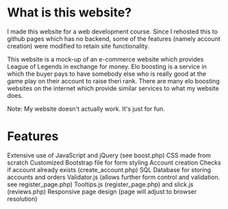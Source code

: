 # What is this website?
I made this website for a web development course. Since I rehosted this to github pages which has no backend, some of the features (namely account creation) were modified to retain site functionality.

This website is a mock-up of an e-commerce website which provides League of Legends in exchange for money. Elo boosting is a service in which the buyer pays to have somebody else who is really good at the game play on their account to raise theri rank. There  are many elo boosting websites on the internet which provide similar services to what my website does.

Note: My website doesn't actually work. It's just for fun.

# Features
Extensive use of JavaScript and jQuery (see boost.php)
CSS made from scratch
Customized Bootstrap file for form styling
Account creation
	Checks if account already exists (create_account.php)
SQL Database for storing accounts and orders
Validator.js (allows further form control and validation. see register_page.php)
Tooltips.js (register_page.php) and slick.js (reviews.php)
Responsive page design (page will adjust to browser resolution)
